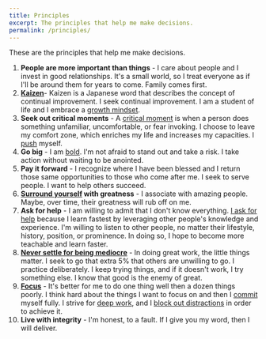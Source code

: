 ```yaml
---
title: Principles
excerpt: The principles that help me make decisions.
permalink: /principles/
---
```


These are the principles that help me make decisions.

1. **People are more important than things** - I care about people and I invest in good relationships. It's a small world, so I treat everyone as if I'll be around them for years to come. Family comes first.
2. **[Kaizen](http://en.wikipedia.org/wiki/Kiazen)**- Kaizen is a Japanese word that describes the concept of continual improvement. I seek continual improvement. I am a student of life and I embrace a [growth mindset]({{site.url}}/2011/07/18/the-growth-mindset 'The Growth Mindset').
3. **Seek out critical moments** - A [critical moment]({{site.url}}/2011/02/27/fear-and-the-critical-moment 'Fear and the Critical Moment') is when a person does something unfamiliar, uncomfortable, or fear invoking. I choose to leave my comfort zone, which enriches my life and increases my capacities. I [push](http://sivers.org/comfort 'Push, push, push.') myself.
4. **Go big** - I am [bold]({{site.url}}/2012/02/26/be-bold 'Be Bold'). I'm not afraid to stand out and take a risk. I take action without waiting to be anointed.
5. **Pay it forward** - I recognize where I have been blessed and I return those same opportunities to those who come after me. I seek to serve people. I want to help others succeed.
6. **[Surround yourself]({{site.url}}/2011/04/18/location-location-location 'Putting yourself in the right spot') with greatness** - I associate with amazing people. Maybe, over time, their greatness will rub off on me.
7. **Ask for help** - I am willing to admit that I don't know everything. [I ask for help]({{site.url}}/2011/08/28/just-ask 'Just Ask') because I learn fastest by leveraging other people's knowledge and experience. I'm willing to listen to other people, no matter their lifestyle, history, position, or prominence. In doing so, I hope to become more teachable and learn faster.
8. **[Never settle for being mediocre]({{site.url}}/2012/03/19/never-settle-being-mediocre)** - In doing great work, the little things matter. I seek to go that extra 5% that others are unwilling to go. I practice deliberately. I keep trying things, and if it doesn't work, I try something else. I know that good is the enemy of great.
9. **[Focus]({{site.url}}/2013/04/27/focus/)** - It's better for me to do one thing well then a dozen things poorly. I think hard about the things I want to focus on and then I [commit]({{site.url}}/2012/05/13/commitments) myself fully. I strive for [deep work](/books/#deep-work), and I [block out distractions]({{site.url}}/2016/01/04/the-news-wasteland) in order to achieve it.
10. **Live with integrity** - I'm honest, to a fault. If I give you my word, then I will deliver.

<!--
  old ones:
    - Have an amazing attitude
    - Never comompromise your values
  new ones?:
    - Invest in the long term?
    - Learn by Doing?
    - Create, don't consume.
    - Work in public.
-->
